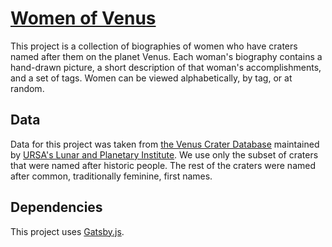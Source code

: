 # [Women of Venus](https://venus.violetlingenfelter.com)

This project is a collection of biographies of women who have craters named after them on the planet Venus. Each woman's biography contains a hand-drawn picture, a short description of that woman's accomplishments, and a set of tags. Women can be viewed alphabetically, by tag, or at random. 

## Data 

Data for this project was taken from [the Venus Crater Database](https://www.lpi.usra.edu/resources/vc/vchome.html) maintained by [URSA's Lunar and Planetary Institute](https://www.lpi.usra.edu/). We use only the subset of craters that were named after historic people. The rest of the craters were named after common, traditionally feminine, first names.

## Dependencies

This project uses [Gatsby.js](https://www.gatsbyjs.org/). 